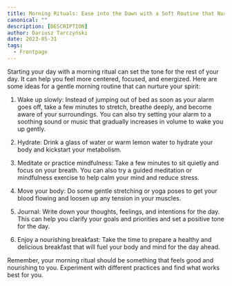 ```yaml
---
title: Morning Rituals: Ease into the Dawn with a Soft Routine that Nurtures Your Spirit.
canonical: ""
description: [DESCRIPTION]
author: Dariusz Tarczyński
date: 2023-05-31
tags:
  - Frontpage
---
```

Starting your day with a morning ritual can set the tone for the rest of your day. It can help you feel more centered, focused, and energized. Here are some ideas for a gentle morning routine that can nurture your spirit:

1. Wake up slowly: Instead of jumping out of bed as soon as your alarm goes off, take a few minutes to stretch, breathe deeply, and become aware of your surroundings. You can also try setting your alarm to a soothing sound or music that gradually increases in volume to wake you up gently.

2. Hydrate: Drink a glass of water or warm lemon water to hydrate your body and kickstart your metabolism.

3. Meditate or practice mindfulness: Take a few minutes to sit quietly and focus on your breath. You can also try a guided meditation or mindfulness exercise to help calm your mind and reduce stress.

4. Move your body: Do some gentle stretching or yoga poses to get your blood flowing and loosen up any tension in your muscles.

5. Journal: Write down your thoughts, feelings, and intentions for the day. This can help you clarify your goals and priorities and set a positive tone for the day.

6. Enjoy a nourishing breakfast: Take the time to prepare a healthy and delicious breakfast that will fuel your body and mind for the day ahead.

Remember, your morning ritual should be something that feels good and nourishing to you. Experiment with different practices and find what works best for you.